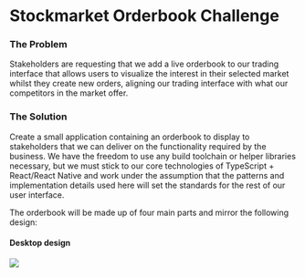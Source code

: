 # Stockmarket Orderbook Challenge

### The Problem 

Stakeholders are requesting that we add a live orderbook to our trading interface that allows users to visualize the interest in their selected market whilst they create new orders, aligning our trading interface with what our competitors in the market offer. 


### The Solution 

Create a small application containing an orderbook to display to stakeholders that we can deliver on the functionality required by the business. We have the freedom to use any build toolchain or helper libraries necessary, but we must stick to our core technologies of TypeScript + React/React Native and work under the assumption that the patterns and implementation details used here will set the standards for the rest of our user interface. 


The orderbook will be made up of four main parts and mirror the following design: 


#### Desktop design

![](src/images/desktop.png)
